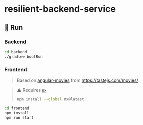 # resilient-backend-service



## 🚀 Run

### Backend

```bash
cd backend
./gradlew bootRun
```

### Frontend

> Based on [angular-movies](https://github.com/tastejs/angular-movies/tree/2fb531a51da71875bc188ebb754cacffeb080f68) from https://tastejs.com/movies/

> ⚠️ Requires [`nx`](https://nx.dev/getting-started/installation#installing-nx-globally)
>
> ```bash
> npm install --global nx@latest
> ```

```bash
cd frontend
npm install
npm run start
```

